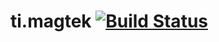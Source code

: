 ti.magtek [![Build Status](https://magnum.travis-ci.com/appcelerator-modules/ti.magtek.svg?token=C6poLybMz9ERuFX5KZsz)](https://magnum.travis-ci.com/appcelerator-modules/ti.magtek)
============
